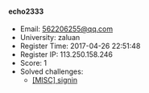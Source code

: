 #### echo2333  

* Email: 562206255@qq.com  
* University: zaluan  
* Register Time: 2017-04-26 22:51:48  
* Register IP: 113.250.158.246  
* Score: 1  
* Solved challenges: 
  * [[MISC] signin](https://github.com/SniperOJ/Challenges/blob/master/web/signin.json)  
